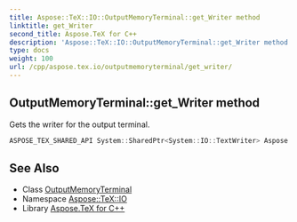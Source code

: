 ```yaml
---
title: Aspose::TeX::IO::OutputMemoryTerminal::get_Writer method
linktitle: get_Writer
second_title: Aspose.TeX for C++
description: 'Aspose::TeX::IO::OutputMemoryTerminal::get_Writer method. Gets the writer for the output terminal in C++.'
type: docs
weight: 100
url: /cpp/aspose.tex.io/outputmemoryterminal/get_writer/
---
```

## OutputMemoryTerminal::get_Writer method


Gets the writer for the output terminal.

```cpp
ASPOSE_TEX_SHARED_API System::SharedPtr<System::IO::TextWriter> Aspose::TeX::IO::OutputMemoryTerminal::get_Writer() override
```

## See Also

* Class [OutputMemoryTerminal](../)
* Namespace [Aspose::TeX::IO](../../)
* Library [Aspose.TeX for C++](../../../)
